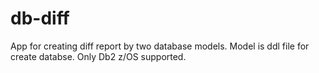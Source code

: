 # db-diff
App for creating diff report by two database models. Model is ddl file for create databse. Only Db2 z/OS supported.
